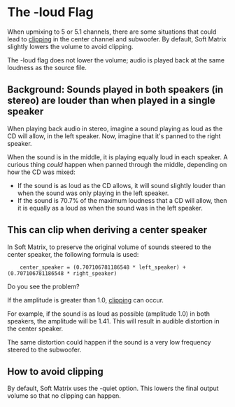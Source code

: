 # The -loud Flag

When upmixing to 5 or 5.1 channels, there are some situations that could lead to [clipping](https://en.wikipedia.org/wiki/Clipping_(audio)) in the center channel and subwoofer. By default, Soft Matrix slightly lowers the volume to avoid clipping.

The -loud flag does not lower the volume; audio is played back at the same loudness as the source file.

## Background: Sounds played in both speakers (in stereo) are louder than when played in a single speaker

When playing back audio in stereo, imagine a sound playing as loud as the CD will allow, in the left speaker. Now, imagine that it's panned to the right speaker.

When the sound is in the middle, it is playing equally loud in each speaker. A curious thing *could* happen when panned through the middle, depending on how the CD was mixed:

- If the sound is as loud as the CD allows, it will sound slightly louder than when the sound was only playing in the left speaker.
- If the sound is 70.7% of the maximum loudness that a CD will allow, then it is equally as a loud as when the sound was in the left speaker.

## This can clip when deriving a center speaker

In Soft Matrix, to preserve the original volume of sounds steered to the center speaker, the following formula is used:

```
    center_speaker = (0.707106781186548 * left_speaker) + (0.707106781186548 * right_speaker)
```

Do you see the problem?

If the amplitude is greater than 1.0, [clipping](https://en.wikipedia.org/wiki/Clipping_(audio)) can occur.

For example, if the sound is as loud as possible (amplitude 1.0) in both speakers, the amplitude will be 1.41. This will result in audible distortion in the center speaker.

The same distortion could happen if the sound is a very low frequency steered to the subwoofer.

## How to avoid clipping

By default, Soft Matrix uses the -quiet option. This lowers the final output volume so that no clipping can happen.
